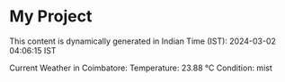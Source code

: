 # My Project

This content is dynamically generated in Indian Time (IST): 2024-03-02 04:06:15 IST


Current Weather in Coimbatore:
Temperature: 23.88 °C
Condition: mist
